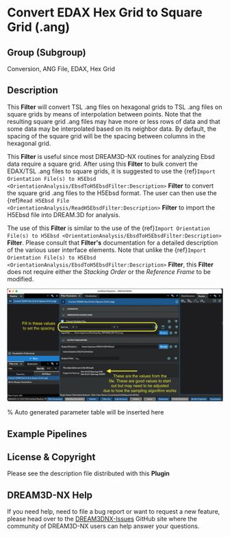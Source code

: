 # Convert EDAX Hex Grid to Square Grid (.ang)

## Group (Subgroup)

Conversion, ANG File, EDAX, Hex Grid

## Description

This **Filter** will convert TSL .ang files on hexagonal grids to TSL .ang files on square grids by means of interpolation between points. Note that the resulting square grid .ang files may have more or less rows of data and that some data may be interpolated based on its neighbor data.  By default, the spacing of the square grid will be the spacing between columns in the hexagonal grid.

This **Filter** is useful since most DREAM3D-NX routines for analyzing Ebsd data require a square grid.  After using this **Filter** to bulk convert the EDAX/TSL .ang files to square grids, it is suggested to use the {ref}`Import Orientation File(s) to H5Ebsd <OrientationAnalysis/EbsdToH5EbsdFilter:Description>` **Filter** to convert the square grid .ang files to the H5Ebsd format. The user can then use the {ref}`Read H5Ebsd File <OrientationAnalysis/ReadH5EbsdFilter:Description>` **Filter** to import the H5Ebsd file into DREAM.3D for analysis.

The use of this **Filter** is similar to the use of the {ref}`Import Orientation File(s) to H5Ebsd <OrientationAnalysis/EbsdToH5EbsdFilter:Description>`  **Filter**.  Please consult that **Filter's** documentation for a detailed description of the various user interface elements.  Note that unlike the {ref}`Import Orientation File(s) to H5Ebsd <OrientationAnalysis/EbsdToH5EbsdFilter:Description>` **Filter**, this **Filter** does not require either the *Stacking Order* or the *Reference Frame* to be modified.

![Images/ConvertHexGridToSquareGridFilter_1.png](Images/ConvertHexGridToSquareGridFilter_1.png)

% Auto generated parameter table will be inserted here

## Example Pipelines

## License & Copyright

Please see the description file distributed with this **Plugin**

## DREAM3D-NX Help

If you need help, need to file a bug report or want to request a new feature, please head over to the [DREAM3DNX-Issues](https://github.com/BlueQuartzSoftware/DREAM3DNX-Issues/discussions) GitHub site where the community of DREAM3D-NX users can help answer your questions.
